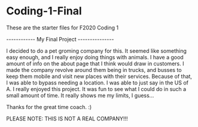 # Coding-1-Final
 These are the starter files for F2020 Coding 1


------------    My Final Project    ---------------

I decided to do a pet groming company for this. It seemed like something easy enough, and I really enjoy doing things with animals.
I have a good amount of info on the about page that I think would draw in customers.
I made the company revolve around them being in trucks, and busses to keep them mobile and visit new places with their services. Because of that, I was able to bypass needing a location. I was able to just say in the US of A. I really enjoyed this project. It was fun to see what I could do in such a small amount of time. It really shows me my limits, I guess...

Thanks for the great time coach. :)

PLEASE NOTE: THIS IS NOT A REAL COMPANY!!!